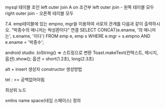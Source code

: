 mysql 
테이블 조인
left outer join  A  on 조건부
left outer join  - 왼쪽 테이블 모두
right outer join - 오른쪽 테이블 모두


7.4. emp테이블에 있는 empno, mgr을 이용하여 서로의 관계를 다음과 같이 출력하시오. “박종수의 매니저는 박성환이다”
             연결
SELECT CONCAT(e.ename, '의 매니저는', s.ename, '이다')
FROM emp e, emp s
WHERE e.mgr = s.empno AND e.ename = '박종수';


android studio
.toString() => 스트링으로 변환
Toast.makeText(컨텍스트, 메시지, 옵션).show();
옵션 = short(1.2초), long(2.3초)

alt + insert  생성자 constructor  생성방법

tel :  <=  공백없어야됨

최상위 노드

xmlns   name space(네임 스페이스)  정의


